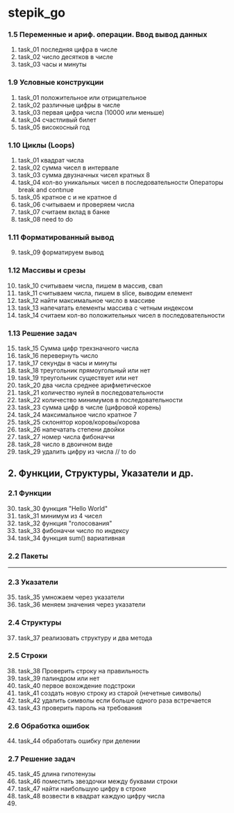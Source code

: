 # stepik_go
### 1.5 Переменные и ариф. операции. Ввод вывод данных
1. task_01 последняя цифра в числе
2. task_02 число десятков в числе
3. task_03 часы и минуты
### 1.9 Условные конструкции
1. task_01 положительное или отрицательное
2. task_02 различные цифры в числе
3. task_03 первая цифра числа (10000 или меньше)
4. task_04 счастливый билет
5. task_05 високосный год
### 1.10 Циклы (Loops)
1. task_01 квадрат числа
2. task_02  сумма чисел в интервале
3. task_03 сумма двузначных чисел кратных 8
4. task_04 кол-во уникальных чисел в последовательности
Операторы break and contınue
5. task_05 кратное c и не кратное d
6. task_06 считываем и проверяем числа
7. task_07 считаем вклад в банке
8. task_08 need to do
### 1.11 Форматированный вывод
9. task_09 форматируем вывод
### 1.12 Массивы и срезы
10. task_10 считываем числа, пишем в массив, свап
11. task_11 считываем числа, пишем в slice, выводим елемент
12. task_12 найти максимальное число в массиве
13. task_13 напечатать елементы массива с четным индексом
14. task_14 считаем кол-во положительных чисел в последовательности
### 1.13 Решение задач
15. task_15 Сумма цифр трехзначного числа
16. task_16 перевернуть число
17. task_17 секунды в часы и минуты
18. task_18 треугольник прямоугольный или нет
19. task_19 треугольник существует или нет
20. task_20 два числа среднее арифметическое
21. task_21 количество нулей в последовательности
22. task_22 количество минимумов в последовательности
23. task_23 сумма цифр в числе (цифровой корень)
24. task_24 максимальное число кратное 7
25. task_25 склонятор коров/коровы/корова
26. task_26 напечатать степени двойки
27. task_27 номер числа фибоначчи
28. task_28 число в двоичном виде
29. task_29 удалить цифру из числа // to do
## 2. Функции, Структуры, Указатели и др.
### 2.1 Функции
30. task_30 функция "Hello World"
31. task_31 минимум из 4 чисел
32. task_32 функция "голосования"
33. task_33 фибоначчи число по индексу
34. task_34 функция sum() вариативная
### 2.2 Пакеты
--------------
### 2.3 Указатели
35. task_35 умножаем через указатели
36. task_36 меняем значения через указатели
### 2.4 Структуры
37. task_37 реализовать структуру и два метода
### 2.5 Строки
38. task_38 Проверить строку на правильность
39. task_39 палиндром или нет
40. task_40 первое вохождение подстроки
41. task_41 создать новую строку из старой (нечетные символы)
42. task_42 удалить символы если больше одного раза встречается
43. task_43 проверить пароль на требования
### 2.6 Обработка ошибок
44. task_44 обработать ошибку при делении
### 2.7 Решение задач
45. task_45 длина гипотенузы
46. task_46 поместить звездочки между буквами строки
47. task_47 найти наибольшую цифру в строке
48. task_48 возвести в квадрат каждую цифру числа
49. 




